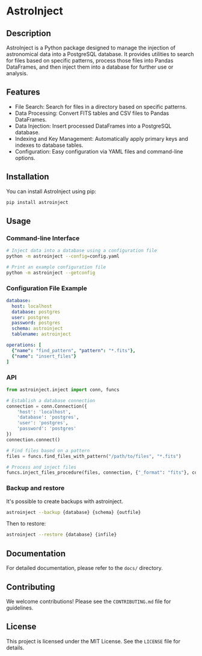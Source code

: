 # AstroInject

## Description

AstroInject is a Python package designed to manage the injection of astronomical data into a PostgreSQL database. It provides utilities to search for files based on specific patterns, process those files into Pandas DataFrames, and then inject them into a database for further use or analysis.

## Features

- File Search: Search for files in a directory based on specific patterns.
- Data Processing: Convert FITS tables and CSV files to Pandas DataFrames.
- Data Injection: Insert processed DataFrames into a PostgreSQL database.
- Indexing and Key Management: Automatically apply primary keys and indexes to database tables.
- Configuration: Easy configuration via YAML files and command-line options.

## Installation

You can install AstroInject using pip:

```bash
pip install astroinject
```

## Usage

### Command-line Interface

```bash
# Inject data into a database using a configuration file
python -m astroinject --config=config.yaml

# Print an example configuration file
python -m astroinject --getconfig
```

### Configuration File Example

```yaml
database:
  host: localhost
  database: postgres
  user: postgres
  password: postgres
  schema: astroinject
  tablename: astroinject

operations: [
  {"name": "find_pattern", "pattern": "*.fits"},
  {"name": "insert_files"}
]
```

### API

```python
from astroinject.inject import conn, funcs

# Establish a database connection
connection = conn.Connection({
    'host': 'localhost',
    'database': 'postgres',
    'user': 'postgres',
    'password': 'postgres'
})
connection.connect()

# Find files based on a pattern
files = funcs.find_files_with_pattern("/path/to/files", "*.fits")

# Process and inject files
funcs.inject_files_procedure(files, connection, {"_format": "fits"}, config_object)
```

### Backup and restore

It's possible to create backups with astroinject. 

```bash
astroinject --backup {database} {schema} {outfile}
```

Then to restore:

```bash
astroinject --restore {database} {infile}
```


## Documentation

For detailed documentation, please refer to the `docs/` directory.

## Contributing

We welcome contributions! Please see the `CONTRIBUTING.md` file for guidelines.

## License

This project is licensed under the MIT License. See the `LICENSE` file for details.


